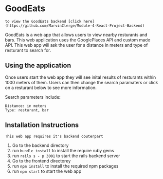 # GoodEats

`to view the GoodEats backend [click here](https://github.com/MarvinClerge/Module-4-React-Project-Backend)`

GoodEats is a web app that allows users to view nearby resturants and bars.
This web application uses the GooglePlaces API and custom made API.
This web app will ask the user for a distance in meters and type of resturant to search for.

## Using the application
Once users start the web app they will see inital results of resturants within 1000 meters of them. Users can then change the search paramaters or click on a resturant below to see more information.

Search parameters include:
```
Distance: in meters
Type: resturant, bar
```

## Installation Instructions
`This web app requires it's backend couterpart`
1. Go to the backend directory
2. run `bundle install` to install the require ruby gems
3. run `rails s - p 3001` to start the rails backend server
4. Go to the frontend directorey
5. run `npm install` to install the required npm packages
6. run `npm start` to start the web app
